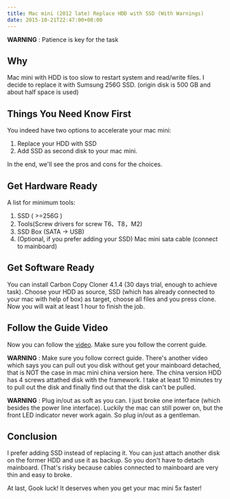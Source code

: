 ```yaml
---
title: Mac mini (2012 late) Replace HDD with SSD (With Warnings)
date: 2015-10-21T22:47:00+08:00
---
```


**WARNING** : Patience is key for the task

## Why

Mac mini with HDD is too slow to restart system and read/write files. I decide to replace it with Sumsung 256G SSD. (origin disk is 500 GB and about half space is used)

## Things You Need Know First

You indeed have two options to accelerate your mac mini:

<!-- more -->

1. Replace your HDD with SSD
2. Add SSD as second disk to your mac mini.

In the end, we'll see the pros and cons for the choices.

## Get Hardware Ready

A list for minimum tools:

1. SSD ( >=256G )
2. Tools(Screw drivers for screw T6、T8，M2)
3. SSD Box (SATA -> USB)
4. (Optional, if you prefer adding your SSD) Mac mini sata cable (connect to mainboard)

## Get Software Ready

You can install Carbon Copy Cloner 4.1.4 (30 days trial, enough to achieve task). Choose your HDD as source, SSD (which has already connected to your mac with help of box) as target, choose all files and you press clone. Now you will wait at least 1 hour to finish the job.

## Follow the Guide Video

Now you can follow the [video](http://v.youku.com/v_show/id_XNDkxNjE0NDQw.html?from=y1.2-1-105.3.3-2.1-1-1-2-0). Make sure you follow the corrent guide.

**WARNING** : Make sure you follow correct guide.
There's another video which says you can pull out you disk without get your mainboard detached, that is NOT the case in mac mini china version here. The china version HDD has 4 screws attathed disk with the framework. I take at least 10 minutes try to pull out the disk and finally find out that the disk can't be pulled.

**WARNING** : Plug in/out as soft as you can.
I just broke one interface (which besides the power line interface). Luckily the mac can still power on, but the front LED indicator never work again. So plug in/out as a gentleman.

## Conclusion

I prefer adding SSD instead of replacing it. You can just attach another disk on the former HDD and use it as backup. So you don't have to detach mainboard. (That's risky because cables connected to mainboard are very thin and easy to broke.

At last, Gook luck! It deserves when you get your mac mini 5x faster!
